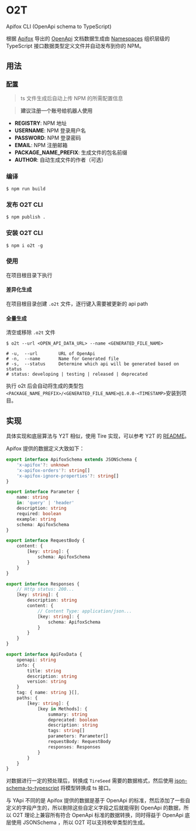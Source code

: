 # O2T
Apifox CLI (OpenApi schema to TypeScript)

根据 [Apifox](https://www.apifox.cn/) 导出的 [OpenApi](https://en.wikipedia.org/wiki/OpenAPI_Specification) 文档数据生成由 [Namespaces](https://www.typescriptlang.org/docs/handbook/namespaces.html) 组织层级的 TypeScript 接口数据类型定义文件并自动发布到你的 NPM。


## 用法

### [配置](config.ts)

> ts 文件生成后自动上传 NPM 的所需配置信息

> **建议注册一个账号给机器人使用**

- **REGISTRY**: NPM 地址
- **USERNAME**: NPM 登录用户名
- **PASSWORD**: NPM 登录密码
- **EMAIL**:    NPM 注册邮箱
- **PACKAGE_NAME_PREFIX**: 生成文件的包名前缀
- **AUTHOR**:   自动生成文件的作者（可选）

### 编译
```shell
$ npm run build
```

### 发布 O2T CLI
```shell
$ npm publish .
```


### 安装 O2T CLI

```shell
$ npm i o2t -g
```

### 使用
在项目根目录下执行

#### 差异化生成
在项目根目录创建 `.o2t` 文件，逐行键入需要被更新的 api path

#### 全量生成
清空或移除 `.o2t` 文件

```shell
$ o2t --url <OPEN_API_DATA_URL> --name <GENERATED_FILE_NAME>

# -u,  --url        URL of OpenApi
# -n,  --name       Name for Generated file
# -s,  --status     Determine which api will be generated based on status
# status: developing | testing | released | deprecated
```
执行 o2t 后会自动将生成的类型包`<PACKAGE_NAME_PREFIX>/<GENERATED_FILE_NAME>@1.0.0-<TIMESTAMP>`安装到项目。


## 实现

具体实现和底层算法与 Y2T 相似，使用 Tire 实现，可以参考 Y2T 的 [README](https://github.com/sivanzheng/Y2T#y2t)。

Apifox 提供的数据定义大致如下：
```typescript
export interface ApifoxSchema extends JSONSchema {
    'x-apifox'?: unknown
    'x-apifox-orders'?: string[]
    'x-apifox-ignore-properties'?: string[]
}

export interface Parameter {
    name: string
    in: 'query' | 'header'
    description: string
    required: boolean
    example: string
    schema: ApifoxSchema
}

export interface RequestBody {
    content: {
        [key: string]: {
            schema: ApifoxSchema
        }
    }
}

export interface Responses {
    // Http status: 200...
    [key: string]: {
        description: string
        content: {
            // Content Type: application/json...
            [key: string]: {
                schema: ApifoxSchema
            }
        }
    }
}

export interface ApiFoxData {
    openapi: string
    info: {
        title: string
        description: string
        version: string
    }
    tag: { name: string }[],
    paths: {
        [key: string]: {
            [key in Methods]: {
                summary: string
                deprecated: boolean
                description: string
                tags: string[]
                parameters: Parameter[]
                requestBody: RequestBody
                responses: Responses
            }
        }
    }
}
```

对数据进行一定的预处理后，转换成 `TireSeed` 需要的数据格式，然后使用 [json-schema-to-typescript](https://github.com/bcherny/json-schema-to-typescript#readme) 将模型转换成 ts 接口。

与 YApi 不同的是 Apifox 提供的数据是基于 OpenApi 的标准，然后添加了一些自定义的字段产生的，所以剔除这些自定义字段之后就能得到 OpenApi 的数据，所以 O2T 理论上兼容所有符合 OpenApi 标准的数据转换，同时得益于 OpenApi 底层使用 JSONSchema ，所以 O2T 可以支持枚举类型的生成。
